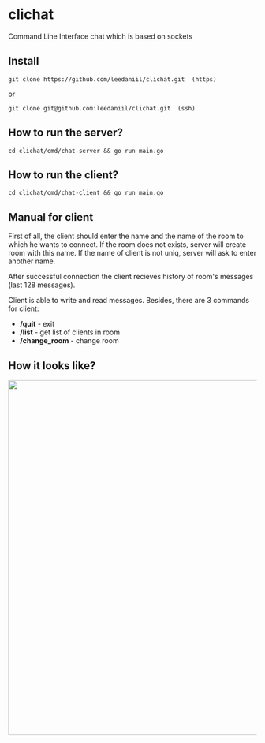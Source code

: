 # clichat
Command Line Interface chat which is based on sockets

## Install
```
git clone https://github.com/leedaniil/clichat.git  (https)
```
or
```
git clone git@github.com:leedaniil/clichat.git  (ssh)
```

## How to run the server?
```
cd clichat/cmd/chat-server && go run main.go
```

## How to run the client?
```
cd clichat/cmd/chat-client && go run main.go
```

## Manual for client
First of all, the client should enter the name and the name of the room to which he wants to connect.
If the room does not exists, server will create room with this name.
If the name of client is not uniq, server will ask to enter another name.

After successful connection the client recieves history of room's messages (last 128 messages).

Client is able to write and read messages. 
Besides, there are 3 commands for client:

* **/quit** - exit
* **/list** - get list of clients in room
* **/change_room** - change room


## How it looks like?
<img src="https://github.com/leedaniil/clichat/blob/master/src/clients.png" width="720">
